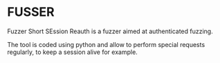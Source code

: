 # FUSSER
Fuzzer Short SEssion Reauth is a fuzzer aimed at authenticated fuzzing.

The tool is coded using python and allow to perform special requests regularly, to keep a session alive for example.
